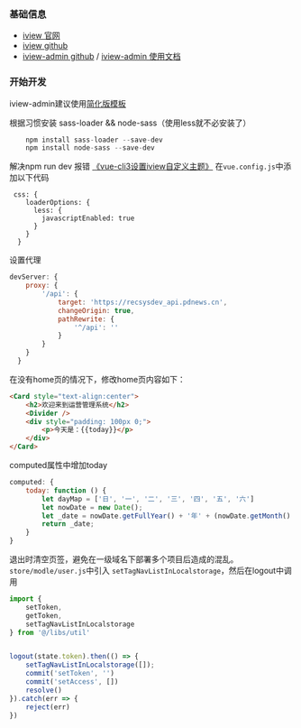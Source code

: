 ### 基础信息
- [iview 官网](https://www.iviewui.com/docs/guide/start)
- [iview github](https://github.com/iview)
- [iview-admin github](https://github.com/iview/iview-admin) / [iview-admin 使用文档](https://lison16.github.io/iview-admin-doc/#/)

### 开始开发
iview-admin建议使用[简化版模板](https://github.com/iview/iview-admin/tree/template)

根据习惯安装 sass-loader && node-sass（使用less就不必安装了）
```javascript
    npm install sass-loader --save-dev 
    npm install node-sass --save-dev 
```
解决npm run dev 报错 [《vue-cli3设置iview自定义主题》](https://my.oschina.net/zjhlearn/blog/1920642?tdsourcetag=s_pcqq_aiomsg) 在`vue.config.js`中添加以下代码
```
 css: {
    loaderOptions: {
      less: {
        javascriptEnabled: true
      }
    }
  }
```

设置代理

```javascript
devServer: {
  	proxy: {
  		'/api': {
  			target: 'https://recsysdev_api.pdnews.cn',
  			changeOrigin: true,
  			pathRewrite: {
  				'^/api': ''
  			}
  		}
  	}
  }
```
在没有home页的情况下，修改home页内容如下：
```html
<Card style="text-align:center">
	<h2>欢迎来到运营管理系统</h2>
	<Divider />
	<div style="padding: 100px 0;">
		<p>今天是：{{today}}</p>
	</div>
</Card>
```
computed属性中增加today
``` javascript
computed: {
	today: function () {
		let dayMap = ['日', '一', '二', '三', '四', '五', '六']
		let nowDate = new Date();
		let _date = nowDate.getFullYear() + '年' + (nowDate.getMonth() + 1) + '月' + nowDate.getDate() + '日，' + '星期' + dayMap[nowDate.getDay()];
		return _date;
	}
}
```

退出时清空页签，避免在一级域名下部署多个项目后造成的混乱。`store/modle/user.js`中引入 `setTagNavListInLocalstorage`，然后在logout中调用

```javascript
import {
	setToken,
	getToken,
	setTagNavListInLocalstorage
} from '@/libs/util'
```

``` javascript

logout(state.token).then(() => {
	setTagNavListInLocalstorage([]);
	commit('setToken', '')
	commit('setAccess', [])
	resolve()
}).catch(err => {
	reject(err)
})

```